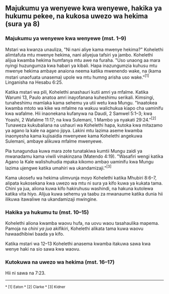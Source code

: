 ## Majukumu ya wenyewe kwa wenyewe, hakika ya hukumu pekee, na kukosa uwezo wa hekima (sura ya 8)

### Majukumu ya wenyewe kwa wenyewe (mst. 1–9)

Mstari wa kwanza unauliza, "Ni nani aliye kama mwenye hekima?" Kohelethi alimtafuta mtu mwenye hekima, nani aliyejua tafsiri ya jambo. Kohelethi alijua kwamba hekima humfanya mtu awe na furaha. "Uso unaong aa mara nyingi huzungumza kwa habari ya kibali. Hapa inazungumzia kuhusu mtu mwenye hekima ambaye anaiona neema katika mwenendo wake, na (kama mstari unaofuata unasema) upole wa mtu humng arisha uso wake."<sup>[1]</sup> Linganisha na Hesabu 6:25.

Katika mstari wa pili, Kohelethi anashauri kutii amri ya mfalme. Katika Warumi 13, Paulo anatoa amri inayofanana kuheshimu serikali. Kimsingi, tunaheshimu mamlaka kama sehemu ya utii wetu kwa Mungu. "Inaatokea kwamba mtoto wa kike wa mfalme na wakuu walichukua kiapo cha uaminifu kwa wafalme. Hii inaonekana kufanywa na Daudi, 2 Samwel 5:1–3; kwa Yoashi, 2 Wafalme 11:17; na kwa Sulemani, 1 Mambo ya nyakati 29:24."<sup>[2]</sup> Tunaweza kukubaliana na ushauri wa Kohelethi hapa, kutoka kwa mitazamo ya agano la kale na agano jipya. Lakini mtu lazima aseme kwamba inaonyesha kama kujisaidia mwenyewe kama Kohelethi angekuwa Sulemani, ambaye alikuwa mfalme mwenyewe.

Pia tunagundua kuwa mara zote tunatakiwa kumtii Mungu zaidi ya mwanadamu kama viwili vinakinzana (Matendo 4:19). "Wasafiri wengi katika Agano la Kale walishuhudia mpaka kikomo ambao uaminifu kwa Mungu lazima ujengwe katika umahiri wa ukandamizaji."<sup>[3]</sup>

Kama ukosefu wa hekima ulimvunja moyo Kohelethi katika Mhubiri 8:6–7, alipata kukosekana kwa uwezo wa mtu ni sura ya kifo kuwa ya kukata tama. Chini ya jua, aliona kuwa kifo hakiruhusu washindi, na hakuna kutolewa katika vita hiyo. Alijua kuwa sehemu ya taabu za mwanaume katika dunia hii ilikuwa itawaliwe na ukandamizaji mwingine.

### Hakika ya hukumu tu (mst. 10–15)

Kohelethi aliona kwamba waovu hufa, na uovu waou tasahaulika mapema. Pamoja na _chini ya jua_ akifikiri, Kohelethi alikata tama kuwa waovu hawaadhibiwi baada ya kifo.

Katika mstari wa 12–13 Kohelethi anasema kwamba itakuwa sawa kwa wenye haki na sio sawa kwa waovu.

### Kutokuwa na uwezo wa hekima (mst. 16–17)

Hii ni sawa na 7:23.

---

<small>
* [1] Eaton
* [2] Clarke
* [3] Kidner
</small>
